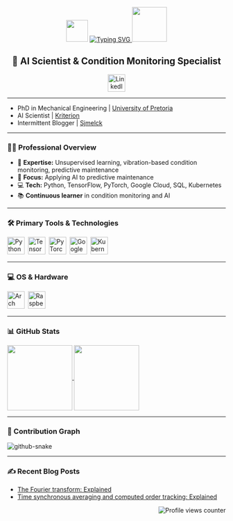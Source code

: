 <p align="center">
  <img src="https://media.giphy.com/media/hvRJCLFzcasrR4ia7z/giphy.gif" width="50">
  <a href="https://git.io/typing-svg">
    <img src="https://readme-typing-svg.herokuapp.com?font=Fira+Code&size=35&duration=2500&pause=400&color=BD93F9&background=282A36&center=true&vCenter=true&width=200&lines=Hey!;I'm+Ryan." alt="Typing SVG" />
  </a>
  <img src="https://media.giphy.com/media/14k9BhtEZaMJGw/giphy.gif" width="80">
</p>

<h2 align="center">🤖 AI Scientist & Condition Monitoring Specialist</h2>

<p align="center">
  <a href="http://www.linkedin.com/in/ryan-balshaw/"><img src="https://user-images.githubusercontent.com/74038190/235294012-0a55e343-37ad-4b0f-924f-c8431d9d2483.gif" width="40" alt="LinkedIn"></a>
</p>

<hr>

<ul>
  <li>PhD in Mechanical Engineering | <a href="https://www.up.ac.za/mechanical-and-aeronautical-engineering">University of Pretoria</a></li>
  <li>AI Scientist | <a href="https://kriterion.ai/">Kriterion</a></li>
  <li>Intermittent Blogger | <a href="https://ryanbalshaw.github.io/sjmelck_pages/">Sjmelck</a></li>
</ul>

<hr>

<h3>👨‍💻 Professional Overview</h3>
<ul>
  <li>🔬 <strong>Expertise:</strong> Unsupervised learning, vibration-based condition monitoring, predictive maintenance</li>
  <li>🚀 <strong>Focus:</strong> Applying AI to predictive maintenance</li>
  <li>💻 <strong>Tech:</strong> Python, TensorFlow, PyTorch, Google Cloud, SQL, Kubernetes</li>
  <li>📚 <strong>Continuous learner</strong> in condition monitoring and AI</li>
</ul>

<hr>

<h3>🛠️ Primary Tools & Technologies</h3>

<p>
<img src="https://cdn.jsdelivr.net/gh/devicons/devicon@latest/icons/python/python-original.svg" title="Python" alt="Python" width="40" height="40"/>&nbsp;
<img src="https://cdn.jsdelivr.net/gh/devicons/devicon@latest/icons/tensorflow/tensorflow-original.svg" title="TensorFlow" alt="TensorFlow" width="40" height="40"/>&nbsp;
<img src="https://cdn.jsdelivr.net/gh/devicons/devicon@latest/icons/pytorch/pytorch-original.svg" title="PyTorch" alt="PyTorch" width="40" height="40"/>&nbsp;
<img src="https://cdn.jsdelivr.net/gh/devicons/devicon@latest/icons/googlecloud/googlecloud-original.svg" title="Google Cloud" alt="Google Cloud" width="40" height="40"/>&nbsp;
<img src="https://cdn.jsdelivr.net/gh/devicons/devicon@latest/icons/kubernetes/kubernetes-original.svg" title="Kubernetes" alt="Kubernetes" width="40" height="40"/>&nbsp;
</p>

<hr>

<h3>💻 OS & Hardware</h3>

<p>
<img src="https://cdn.jsdelivr.net/gh/devicons/devicon@latest/icons/archlinux/archlinux-original.svg" title="Arch Linux" alt="Arch Linux" width="40" height="40"/>&nbsp;
<img src="https://cdn.jsdelivr.net/gh/devicons/devicon@latest/icons/raspberrypi/raspberrypi-original.svg" title="Raspberry Pi" alt="Raspberry Pi" width="40" height="40"/>&nbsp;
</p>

<hr>

<h3>📊 GitHub Stats</h3>

<a href="https://github.com/anuraghazra/github-readme-stats">
  <img height=150 align="center" src="https://github-readme-stats.vercel.app/api?username=RyanBalshaw&theme=dracula&show_icons=true&rank_icon=github" />
</a>
<a href="https://github.com/anuraghazra/convoychat">
  <img height=150 align="center" src="https://github-readme-stats.vercel.app/api/top-langs?username=RyanBalshaw&layout=compact&langs_count=8&card_width=320&theme=dracula" />
</a>

<hr>

<h3>🐍 Contribution Graph</h3>

<picture>
  <source media="(prefers-color-scheme: dark)" srcset="https://raw.githubusercontent.com/RyanBalshaw/RyanBalshaw/snake-contribution-graph/github-contribution-grid-snake-dark.svg" />
  <source media="(prefers-color-scheme: light)" srcset="https://raw.githubusercontent.com/RyanBalshaw/RyanBalshaw/snake-contribution-graph/github-contribution-grid-snake.svg" />
  <img alt="github-snake" src="github-snake.svg" />
</picture>

<hr>

<h3>✍️ Recent Blog Posts</h3>
<ul>
  <li><a href="https://ryanbalshaw.github.io/sjmelck_pages/blog/the-fourier-transform-explained/">The Fourier transform: Explained</a></li>
  <li><a href="https://ryanbalshaw.github.io/sjmelck_pages/blog/the-tsa-and-cot-explained/">Time synchronous averaging and computed order tracking: Explained</a></li>
</ul>

<p align="right"><img src="https://komarev.com/ghpvc/?username=RyanBalshaw&style=flat-square&color=blue" alt="Profile views counter"></p>
